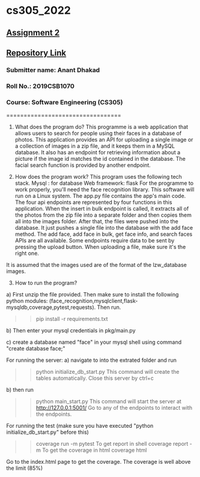 # cs305_2022

## [Assignment 2](https://drive.google.com/file/d/1M2gu-h4suRn6CH0LmYtmJgDCyS4IsVUl/view?usp=sharing)

## [Repository Link](https://github.com/dhakad-anant/cs305_2022)

### Submitter name: Anant Dhakad

### Roll No.: 2019CSB1070

### Course: Software Engineering (CS305)

=================================

1. What does the program do?
This programme is a web application that allows users to search for people using their faces in a database of photos. This application provides an API for uploading a single image or a collection of images in a zip file, and it keeps them in a MySQL database. It also has an endpoint for retrieving information about a picture if the image id matches the id contained in the database. The facial search function is provided by another endpoint.

2. How does the program work?
This program uses the following tech stack. 
Mysql : for database
Web framework: flask
For the programme to work properly, you'll need the face recognition library. This software will run on a Linux system.
The app.py file contains the app's main code. The four api endpoints are represented by four functions in this application.
When the insert in bulk endpoint is called, it extracts all of the photos from the zip file into a separate folder and then copies them all into the images folder. After that, the files were pushed into the database. It just pushes a single file into the database with the add face method.
The add face, add face in bulk, get face info, and search faces APIs are all available.
Some endpoints require data to be sent by pressing the upload button. When uploading a file, make sure it's the right one.


It is assumed that the images used are of the format of the lzw_database images. 

3. How to run the program?

a) First unzip the file provided. Then make sure to install the following python modules: (face_recognition,mysqlclient,flask-mysqldb,coverage,pytest,requests).
Then run.
>> pip install -r requirements.txt

b) Then enter your mysql credentials in pkg/main.py

c) create a database named "face" in your mysql shell using command "create database face;"


For running the server:
a) navigate to into the extrated folder and run
>> python initialize_db_start.py
This command will create the tables automatically. Close this server by ctrl+c

b) then run
>> python main_start.py
This command will start the server at http://127.0.0.1:5001/
Go to any of the endpoints to interact with the endpoints.


For running the test (make sure you have executed "python initialize_db_start.py" before this)
>> coverage run -m pytest
To get report in shell
>> coverage report -m
To get the coverage in html
>> coverage html

Go to the index.html page to get the coverage.
The coverage is well above the limit (85%) 
